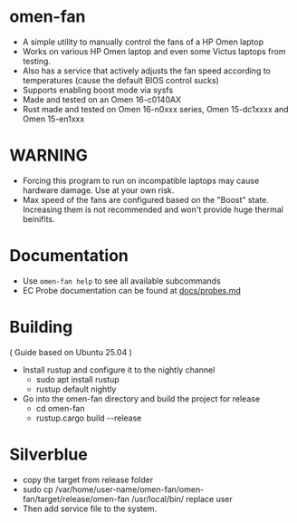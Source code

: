 # omen-fan
- A simple utility to manually control the fans of a HP Omen laptop
- Works on various HP Omen laptop and even some Victus laptops from testing. 
- Also has a service that actively adjusts the fan speed according to temperatures (cause the default BIOS control sucks)
- Supports enabling boost mode via sysfs
- Made and tested on an Omen 16-c0140AX
- Rust made and tested on Omen 16-n0xxx series, Omen 15-dc1xxxx and Omen 15-en1xxx

# WARNING
- Forcing this program to run on incompatible laptops may cause hardware damage. Use at your own risk.
- Max speed of the fans are configured based on the "Boost" state. Increasing them is not recommended and won't provide huge thermal beinifits.

# Documentation
- Use `omen-fan help` to see all available subcommands
- EC Probe documentation can be found at [docs/probes.md](https://github.com/alou-S/omen-fan/blob/main/docs/probes.md)

# Building
( Guide based on Ubuntu 25.04 )
- Install rustup and configure it to the nightly channel
    - sudo apt install rustup
    - rustup default nightly
- Go into the omen-fan directory and build the project for release
    - cd omen-fan
    - rustup.cargo build --release

# Silverblue
- copy the target from release folder
- sudo cp /var/home/user-name/omen-fan/omen-fan/target/release/omen-fan /usr/local/bin/
replace user
- Then add service file to the system.